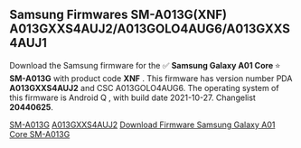 <h2>Samsung Firmwares SM-A013G(XNF) A013GXXS4AUJ2/A013GOLO4AUG6/A013GXXS4AUJ1</h2>
Download the Samsung firmware for the ✅ <strong>Samsung Galaxy A01 Core </strong> ⭐ <strong>SM-A013G</strong> with product code <strong>XNF</strong> . This firmware has version number PDA <strong>A013GXXS4AUJ2</strong> and CSC A013GOLO4AUG6. The operating system of this firmware is Android Q , with build date 2021-10-27. Changelist <strong>20440625</strong>.


[SM-A013G](https://samfirm.shop/samsung/model/SM-A013G)
[A013GXXS4AUJ2](https://samfirm.shop/samsung/pda/A013GXXS4AUJ2)
[Download Firmware Samsung Galaxy A01 Core SM-A013G](https://samfirm.shop/samsung/firmware/468954)
